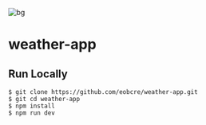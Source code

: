 ![bg](https://user-images.githubusercontent.com/88697509/201969009-dcc53b62-cd82-4b8b-9099-5e46ac14dbd1.png)

# weather-app

## Run Locally

```
$ git clone https://github.com/eobcre/weather-app.git
$ git cd weather-app
$ npm install
$ npm run dev
```
